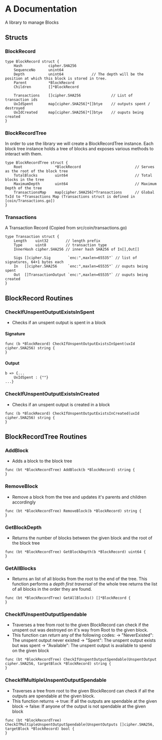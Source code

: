 # A Documentation
A library to manage Blocks

## Structs

### BlockRecord
```
type BlockRecord struct {
    Hash            cipher.SHA256
    SequenceNo      unint64
    Depth           unint64             // The depth will be the position at which this block is stored in tree.
    Parent          *BlockRecord
    Children        []*BlockRecord
    
    Transactions    []cipher.SHA256              // List of transaction ids
    UxIdSpent       map[cipher.SHA256]*[]btye    // outputs spent / destroyed
    UxIdCreated     map[cipher.SHA256]*[]btye    // ouputs being created
}
```

### BlockRecordTree
In order to use the library we will create a BlockRecordTree instance. Each block tree instance holds a tree of blocks and exposes various methods to interact with them. 
```
type BlockRecordTree struct {
    Root               *BlockRecord                         // Serves as the root of the block tree
    TotalBlocks	       uint64				    	        // Total blocks in the tree
    MaximumDepth       uint64				    	        // Maximum Depth of the tree
    TransactionsMap    map[cipher.SHA256]*Transactions      // Global TxId to *Transactions Map (Transactions struct is defined in [coin/Transactions.go]) 
}
```

### Transactions
A Transaction Record (Copied from src/coin/transactions.go) 
```
type Transaction struct {
	Length    uint32        // length prefix
	Type      uint8         // transaction type
	InnerHash cipher.SHA256 // inner hash SHA256 of In[],Out[]

	Sigs []cipher.Sig        `enc:",maxlen=65535"` // list of signatures, 64+1 bytes each
	In   []cipher.SHA256     `enc:",maxlen=65535"` // ouputs being spent
	Out  []TransactionOutput `enc:",maxlen=65535"` // ouputs being created
}
```


## BlockRecord Routines

### CheckIfUnspentOutputExistsInSpent
- Checks if an unspent output is spent in a block
#### Signature
```
func (b *BlockRecord) CheckIfUnspentOutputExistsInSpent(uxId cipher.SHA256) string {
}
```
#### Output
```
b => {...
    UxIdSpent : {""}
...}
```




### CheckIfUnspentOutputExistsInCreated
- Checks if an unspent output is created in a block
```
func (b *BlockRecord) CheckIfUnspentOutputExistsInCreated(uxId cipher.SHA256) string {
}
```


## BlockRecordTree Routines

### AddBlock
- Adds a block to the block tree
```
func (bt *BlockRecordTree) AddBlock(b *BlockRecord) string {
}
```

### RemoveBlock
- Remove a block from the tree and updates it's parents and children accordingly
```
func (bt *BlockRecordTree) RemoveBlock(b *BlockRecord) string {
}
```

### GetBlockDepth
- Returns the number of blocks between the given block and the root of the block tree
```
func (bt *BlockRecordTree) GetBlockDepth(b *BlockRecord) uint64 {
}
```

### GetAllBlocks
- Returns an list of all blocks from the root to the end of the tree. This function performs a *depth first traversal* of the whole tree returns the list of all blocks 
  in the order they are found. 
```
func (bt *BlockRecordTree) GetAllBlocks() []*BlockRecord {
}
```

### CheckIfUnspentOutputSpendable
- Traverses a tree from root to the given BlockRecord can check if the unspent out was destroyed on it's way from Root to the given block.
- This function can *return* any of the following codes:
  -> "NeverExisted": The unspent output never existed 
  -> "Spent": The unspent output exists but was spent 
  -> "Available": The unspent output is available to spend on the given block
  
```
func (bt *BlockRecordTree) CheckIfUnspentOutputSpendable(UnspentOutput cipher.SHA256, targetBlock *BlockRecord) string {
}
```

### CheckIfMultipleUnspentOutputSpendable
- Traverses a tree from root to the given BlockRecord can check if all the outputs are spendable at the given block.
- This function returns 
  -> true: If all the outputs are spendable at the given block 
  -> false: If anyone of the output is not spendable at the given block 
```
func (bt *BlockRecordTree) CheckIfMultipleUnspentOutputSpendable(UnspentOutputs []cipher.SHA256, targetBlock *BlockRecord) bool {
}
```
